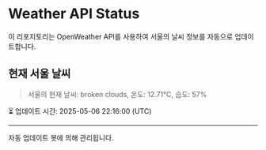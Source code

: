 
# Weather API Status

이 리포지토리는 OpenWeather API를 사용하여 서울의 날씨 정보를 자동으로 업데이트합니다.

## 현재 서울 날씨
> 서울의 현재 날씨: broken clouds, 온도: 12.71°C, 습도: 57%

⏳ 업데이트 시간: 2025-05-06 22:16:00 (UTC)

---
자동 업데이트 봇에 의해 관리됩니다.
